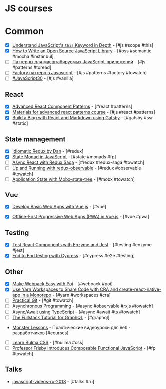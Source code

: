 # JS courses

# Common

- [x] [Understand JavaScript's `this` Keyword in Depth](https://egghead.io/courses/understand-javascript-s-this-keyword-in-depth) - [#js #scope #this]
- [x] [How to Write an Open Source JavaScript Library](https://egghead.io/courses/how-to-write-an-open-source-javascript-library) - [#oss #semantic #mocha #instanbul]
- [ ] [Паттерны для масштабируемых JavaScript-приложений](http://largescalejs.ru/) - [#js #patterns #toread]
- [ ] [Factory паттерн в Javascript](https://monsterlessons.com/project/lessons/factory-pattern-v-javascript) - [#js #patterns #factory #towatch]
- [ ] [#JavaScript30](https://javascript30.com/) - [#js #vanilla]

## React

- [x] [Advanced React Component Patterns](https://egghead.io/courses/advanced-react-component-patterns) - [#react #patterns]
- [x] [Materials for advanced react patterns course](https://github.com/kentcdodds/advanced-react-patterns) - [#js #react #patterns]
- [x] [Build a Blog with React and Markdown using Gatsby](https://egghead.io/courses/build-a-blog-with-react-and-markdown-using-gatsby?utm_source=drip&utm_medium=email&utm_campaign=eoy2017&utm_term=react&utm_content=react-gatsby) - [#gatsby #ssr #static]
  <!-- [ ] * []() - [# #towatch] -->

## State management

- [x] [Idiomatic Redux by Dan](https://egghead.io/courses/building-react-applications-with-idiomatic-redux) - [#redux]
- [x] [State Monad in JavaScript](https://egghead.io/courses/state-monad-in-javascript) - [#state #monads #fp]
- [ ] [Async React with Redux Saga](https://egghead.io/courses/async-react-with-redux-saga) - [#redux #redux-saga #towatch]
- [ ] [Up and Running with redux-observable](https://egghead.io/courses/up-and-running-with-redux-observable?utm_content=bufferf70c2&utm_medium=social&utm_source=twitter.com&utm_campaign=buffer) - [#redux #observable #towatch]
- [ ] [Application State with Mobx-state-tree](https://egghead.io/courses/manage-application-state-with-mobx-state-tree) - [#mobx #towatch]

## Vue

- [x] [Develop Basic Web Apps with Vue.js](https://egghead.io/courses/develop-basic-web-apps-with-vue-js) - [#vue]
- [x] [Offline-First Progressive Web Apps (PWA) in Vue.js](https://egghead.io/courses/offline-first-progressive-web-apps-pwa-in-vue-js?utm_source=drip&utm_medium=email&utm_campaign=may2018&utm_term=vuejs&utm_content=offline-first-progressive-web-apps-pwa-in-vue-js) - [#vue #pwa]

  <!-- [ ] * []() - [# #towatch] -->

## Testing

- [x] [Test React Components with Enzyme and Jest](https://egghead.io/lessons/react-test-redux-connect-components-with-enzyme) - [#testing #enzyme #jest]
- [x] [End to End testing with Cypress](https://egghead.io/courses/end-to-end-testing-with-cypress) - [#cypress #e2e #testing]

## Other

- [x] [Make Webpack Easy with Poi](https://egghead.io/courses/make-webpack-easy-with-poi?utm_content=buffer921fc&utm_medium=social&utm_source=twitter.com&utm_campaign=buffer) - [#webpack #poi]
- [x] [Use Yarn Workspaces to Share Code with CRA and create-react-native-app in a Monorepo](https://egghead.io/lessons/react-use-yarn-workspaces-to-share-code-with-cra-and-create-react-native-app-in-a-monorepo?utm_content=buffer95e51&utm_medium=social&utm_source=twitter.com&utm_campaign=buffer) - [#yarn #workspaces #cra]
- [ ] [Practical Git](https://egghead.io/courses/practical-git-for-everyday-professional-use) - [#git #towatch]
- [ ] [Asynchronous Programming](https://egghead.io/courses/asynchronous-programming-the-end-of-the-loop) - [#async #observable #rxjs #towatch]
- [ ] [Async/Await using TypeScript](https://egghead.io/courses/async-await-using-typescript?utm_source=drip&utm_medium=email&utm_content=async-await-using-typescript) - [#async #await #ts #towatch]
- [ ] [The Fullstack Tutorial for GraphQL](https://www.howtographql.com/) - [#graphql]
- [Monster Lessons](https://monsterlessons.com/) - Практические видеоуроки для веб - разработчиков [#courses]
- [ ] [Learn Bulma CSS](https://scrimba.com/g/gbulma) - [#builma #css]
- [ ] [Professor Frisby Introduces Composable Functional JavaScript](https://egghead.io/courses/professor-frisby-introduces-composable-functional-javascript) - [#fp #towatch]
  <!-- * [ ] []() - [# #towatch] -->

## Talks

- [javascript-videos-ru-2018](https://github.com/hH39797J/javascript-videos-ru-2018#rs-conf-2018) - [#talks #ru]
